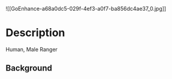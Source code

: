 ![[GoEnhance-a68a0dc5-029f-4ef3-a0f7-ba856dc4ae37_0.jpg]]


# Description

Human, Male Ranger


## Background









## 